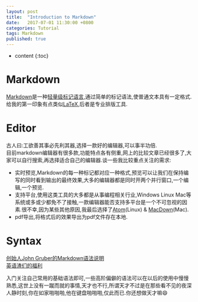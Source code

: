 ```yaml
---
layout: post
title:  "Introduction to Markdown"
date:   2017-07-01 11:30:00 +0800
categories: Tutorial
tags: Markdown
published: true
---
```


* content
{:toc}


# Markdown
[Markdown](https://daringfireball.net/projects/markdown/)是一种[轻量级标记语言](https://en.wikipedia.org/wiki/Lightweight_markup_language),通过简单的标记语法,使普通文本具有一定格式.  
给我的第一印象有点类似[LaTeX](http://www.latex-project.org/),后者是专业排版工具.

# Editor
古人曰:工欲善其事必先利其器,选择一款好的编辑器,可以事半功倍.  
目前markdown编辑器有很多款,功能特点各有侧重,网上的比较文章已经很多了,大家可以自行搜索,再选择适合自己的编辑器.谈一些我比较重点关注的需求:  
* 实时预览,Markdown的每一种标记都对应一种格式,预览可以让我们在保持编写的同时看到输出的最终效果,大多的编辑器都是同时开两个并行窗口,一个编辑,一个预览.
* 支持平台,使用这类工具的大多都是从事编程相关行业,Windows Linux Mac等系统或多或少都免不了接触,一款编辑器能否支持多平台是一个不可忽视的因素.很不幸,因为某些其他原因,我最后选择了[Atom](https://atom.io/)(Linux) & [MacDown](http://macdown.uranusjr.com/)(Mac).
* pdf导出,将格式后的效果导出为pdf文件存在本地.

# Syntax
[创始人John Gruber的Markdown语法说明](https://daringfireball.net/projects/markdown/syntax)  
[英语渣们的福利](http://wowubuntu.com/markdown/#list)

入门关注自己常用的基础语法即可,一些高阶偏僻的语法可以在以后的使用中慢慢熟悉,这世上没有一蹴而就的事情,天才也不行,所谓天才不过是在那些看不见的夜深人静时刻,你在如家啪啪啪,他在键盘啪啪啪,仅此而已.你还想做天才嘛:smile:
